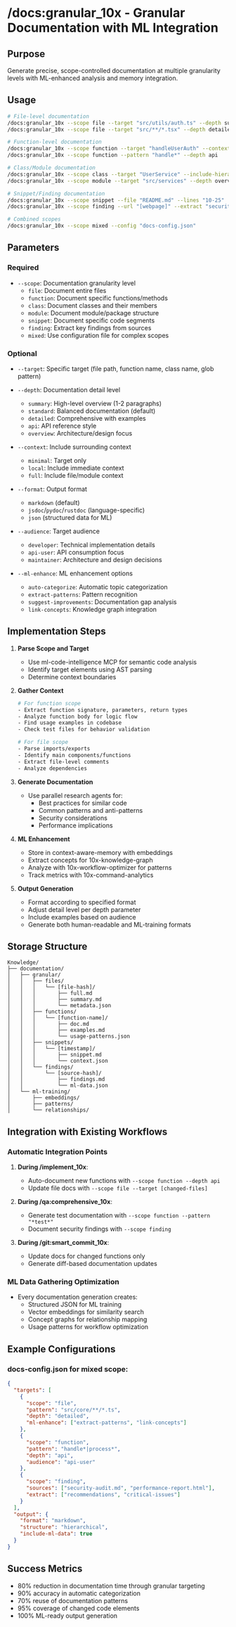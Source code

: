 # /docs:granular_10x - Granular Documentation with ML Integration

## Purpose
Generate precise, scope-controlled documentation at multiple granularity levels with ML-enhanced analysis and memory integration.

## Usage
```bash
# File-level documentation
/docs:granular_10x --scope file --target "src/utils/auth.ts" --depth summary
/docs:granular_10x --scope file --target "src/**/*.tsx" --depth detailed

# Function-level documentation
/docs:granular_10x --scope function --target "handleUserAuth" --context full
/docs:granular_10x --scope function --pattern "handle*" --depth api

# Class/Module documentation
/docs:granular_10x --scope class --target "UserService" --include-hierarchy
/docs:granular_10x --scope module --target "src/services" --depth overview

# Snippet/Finding documentation
/docs:granular_10x --scope snippet --file "README.md" --lines "10-25"
/docs:granular_10x --scope finding --url "[webpage]" --extract "security recommendations"

# Combined scopes
/docs:granular_10x --scope mixed --config "docs-config.json"
```

## Parameters

### Required
- `--scope`: Documentation granularity level
  - `file`: Document entire files
  - `function`: Document specific functions/methods
  - `class`: Document classes and their members
  - `module`: Document module/package structure
  - `snippet`: Document specific code segments
  - `finding`: Extract key findings from sources
  - `mixed`: Use configuration file for complex scopes

### Optional
- `--target`: Specific target (file path, function name, class name, glob pattern)
- `--depth`: Documentation detail level
  - `summary`: High-level overview (1-2 paragraphs)
  - `standard`: Balanced documentation (default)
  - `detailed`: Comprehensive with examples
  - `api`: API reference style
  - `overview`: Architecture/design focus
  
- `--context`: Include surrounding context
  - `minimal`: Target only
  - `local`: Include immediate context
  - `full`: Include file/module context
  
- `--format`: Output format
  - `markdown` (default)
  - `jsdoc`/`pydoc`/`rustdoc` (language-specific)
  - `json` (structured data for ML)
  
- `--audience`: Target audience
  - `developer`: Technical implementation details
  - `api-user`: API consumption focus
  - `maintainer`: Architecture and design decisions
  
- `--ml-enhance`: ML enhancement options
  - `auto-categorize`: Automatic topic categorization
  - `extract-patterns`: Pattern recognition
  - `suggest-improvements`: Documentation gap analysis
  - `link-concepts`: Knowledge graph integration

## Implementation Steps

1. **Parse Scope and Target**
   - Use ml-code-intelligence MCP for semantic code analysis
   - Identify target elements using AST parsing
   - Determine context boundaries

2. **Gather Context**
   ```bash
   # For function scope
   - Extract function signature, parameters, return types
   - Analyze function body for logic flow
   - Find usage examples in codebase
   - Check test files for behavior validation
   
   # For file scope
   - Parse imports/exports
   - Identify main components/functions
   - Extract file-level comments
   - Analyze dependencies
   ```

3. **Generate Documentation**
   - Use parallel research agents for:
     - Best practices for similar code
     - Common patterns and anti-patterns
     - Security considerations
     - Performance implications
   
4. **ML Enhancement**
   - Store in context-aware-memory with embeddings
   - Extract concepts for 10x-knowledge-graph
   - Analyze with 10x-workflow-optimizer for patterns
   - Track metrics with 10x-command-analytics

5. **Output Generation**
   - Format according to specified format
   - Adjust detail level per depth parameter
   - Include examples based on audience
   - Generate both human-readable and ML-training formats

## Storage Structure
```
Knowledge/
├── documentation/
│   ├── granular/
│   │   ├── files/
│   │   │   └── [file-hash]/
│   │   │       ├── full.md
│   │   │       ├── summary.md
│   │   │       └── metadata.json
│   │   ├── functions/
│   │   │   └── [function-name]/
│   │   │       ├── doc.md
│   │   │       ├── examples.md
│   │   │       └── usage-patterns.json
│   │   ├── snippets/
│   │   │   └── [timestamp]/
│   │   │       ├── snippet.md
│   │   │       └── context.json
│   │   └── findings/
│   │       └── [source-hash]/
│   │           ├── findings.md
│   │           └── ml-data.json
│   └── ml-training/
│       ├── embeddings/
│       ├── patterns/
│       └── relationships/
```

## Integration with Existing Workflows

### Automatic Integration Points
1. **During /implement_10x**:
   - Auto-document new functions with `--scope function --depth api`
   - Update file docs with `--scope file --target [changed-files]`

2. **During /qa:comprehensive_10x**:
   - Generate test documentation with `--scope function --pattern "*test*"`
   - Document security findings with `--scope finding`

3. **During /git:smart_commit_10x**:
   - Update docs for changed functions only
   - Generate diff-based documentation updates

### ML Data Gathering Optimization
- Every documentation generation creates:
  - Structured JSON for ML training
  - Vector embeddings for similarity search
  - Concept graphs for relationship mapping
  - Usage patterns for workflow optimization

## Example Configurations

### docs-config.json for mixed scope:
```json
{
  "targets": [
    {
      "scope": "file",
      "pattern": "src/core/**/*.ts",
      "depth": "detailed",
      "ml-enhance": ["extract-patterns", "link-concepts"]
    },
    {
      "scope": "function", 
      "pattern": "handle*|process*",
      "depth": "api",
      "audience": "api-user"
    },
    {
      "scope": "finding",
      "sources": ["security-audit.md", "performance-report.html"],
      "extract": ["recommendations", "critical-issues"]
    }
  ],
  "output": {
    "format": "markdown",
    "structure": "hierarchical",
    "include-ml-data": true
  }
}
```

## Success Metrics
- 80% reduction in documentation time through granular targeting
- 90% accuracy in automatic categorization
- 70% reuse of documentation patterns
- 95% coverage of changed code elements
- 100% ML-ready output generation
